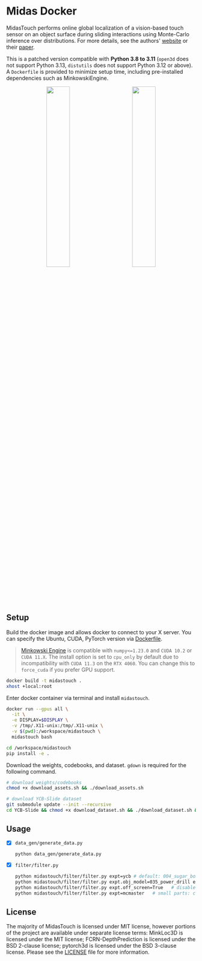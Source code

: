 # Midas Docker

MidasTouch performs online global localization of a vision-based touch sensor on an object surface during sliding interactions using Monte-Carlo inference over distributions. For more details, see the authors' <a href="https://suddhu.github.io/midastouch-tactile/">website</a> or their <a href="https://openreview.net/forum?id=JWROnOf4w-K">paper</a>.

This is a patched version compatible with **Python 3.8 to 3.11** (`open3d` does not support Python 3.13, `distutils` does not support Python 3.12 or above). A `Dockerfile` is provided to minimize setup time, including pre-installed dependencies such as MinkowskiEngine.

<div align="center">
  <img src=".github/power_drill_ycb_slide.png"
  width="35%"> &nbsp;&nbsp;&nbsp;&nbsp;&nbsp; &nbsp;&nbsp;&nbsp;&nbsp;&nbsp;
    <img src=".github/power_drill_train_data.png"
  width="35%">
</div>

## Setup

Build the docker image and allows docker to connect to your X server. You can specify the Ubuntu, CUDA, PyTorch version via [Dockerfile](./Dockerfile).

> [Minkowski Engine](https://github.com/NVIDIA/MinkowskiEngine) is compatible with `numpy<=1.23.0` and `CUDA 10.2` or `CUDA 11.X`. The install option is set to `cpu_only` by default due to incompatibility with `CUDA 11.3` on the `RTX 4060`. You can change this to `force_cuda` if you prefer GPU support.

```bash
docker build -t midastouch .
xhost +local:root
```

Enter docker container via terminal and install `midastouch`.

```bash
docker run --gpus all \
  -it \
  -e DISPLAY=$DISPLAY \
  -v /tmp/.X11-unix:/tmp/.X11-unix \
  -v $(pwd):/workspace/midastouch \
  midastouch bash

cd /workspace/midastouch
pip install -e .
```

Download the weights, codebooks, and dataset. `gdown` is required for the following command.

```bash
# download weights/codebooks
chmod +x download_assets.sh && ./download_assets.sh

# download YCB-Slide dataset
git submodule update --init --recursive
cd YCB-Slide && chmod +x download_dataset.sh && ./download_dataset.sh && cd ..
```

## Usage

- [x] `data_gen/generate_data.py`

  ```bash
  python data_gen/generate_data.py
  ```

- [x] `filter/filter.py`
  ```bash
  python midastouch/filter/filter.py expt=ycb # default: 004_sugar_box log 0
  python midastouch/filter/filter.py expt.obj_model=035_power_drill expt.log_id=3 # 035_power_drill log 3
  python midastouch/filter/filter.py expt.off_screen=True   # disable visualization
  python midastouch/filter/filter.py expt=mcmaster   # small parts: cotter-pin log 0
  ```

## License

The majority of MidasTouch is licensed under MIT license, however portions of the project are available under separate license terms: MinkLoc3D is licensed under the MIT license; FCRN-DepthPrediction is licensed under the BSD 2-clause license; pytorch3d is licensed under the BSD 3-clause license. Please see the [LICENSE](LICENSE) file for more information.
